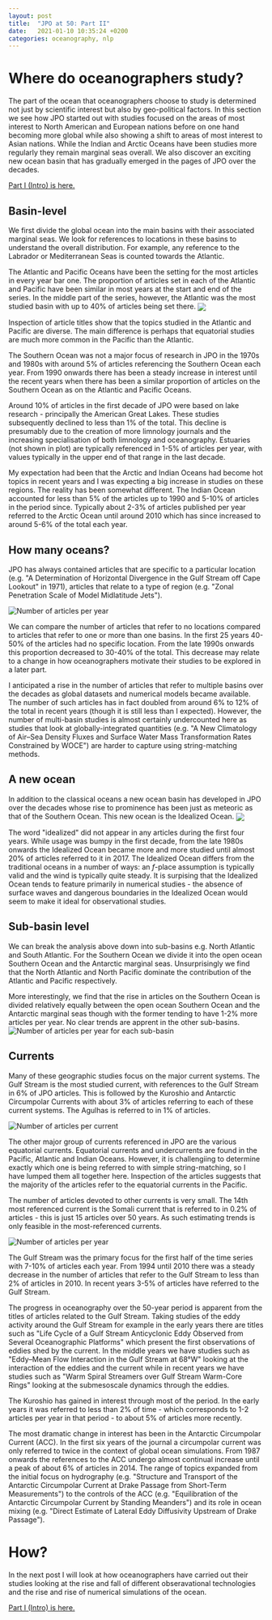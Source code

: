 ```yaml
---
layout: post
title:  "JPO at 50: Part II"
date:   2021-01-10 10:35:24 +0200
categories: oceanography, nlp
---
```


# Where do oceanographers study?

The part of the ocean that oceanographers choose to study is determined not just by scientific interest but also by geo-political
factors. In this section we see how JPO started out with studies focused on the areas of most interest to North American and European nations before on one hand becoming more global while also showing a shift to areas of most interest to Asian nations. While the Indian and Arctic Oceans have been studies more regularly they remain marginal seas overall. We also discover an exciting new ocean basin that has gradually emerged in the pages of JPO over the decades.

[Part I (Intro) is here.](https://braaannigan.github.io/oceanography,/nlp/2021/01/01/jpo-overall.html)

## Basin-level

We first divide the global ocean into the main basins with their associated marginal seas. We look for references to locations in these basins to understand the overall distribution. For example, any reference to the Labrador or Mediterranean Seas is counted towards the Atlantic.

The Atlantic and Pacific Oceans have been the setting for the most articles in every year bar one. The proportion of articles
set in each of the Atlantic and Pacific have been similar in most years at the start and end of the series. In the middle part of the series, however, the Atlantic was the most studied basin with up to 40% of articles being set there.
  <img align="center" src="/img/basins.svg" />

Inspection of article titles show that the topics studied in the Atlantic and Pacific are diverse. The main difference is perhaps that equatorial studies are much more common in the Pacific than the Atlantic.

<!-- ![Number of articles per year for each basin](/img/basins.svg) -->

The Southern Ocean was not a major focus of research in JPO in the 1970s and 1980s with around 5% of articles referencing 
the Southern Ocean each year. From 1990 onwards there has been a steady increase in interest until the recent years
when there has been a similar proportion of articles on the Southern Ocean as on the Atlantic and Pacific Oceans.

Around 10% of articles in the first decade of JPO were based on lake research - principally the American Great Lakes. These studies
subsequently declined to less than 1% of the total. This decline is presumably due to the creation of more limnology journals
and the increasing specialisation of both limnology and oceanography. Estuaries (not shown in plot) are typically referenced in 1-5% of articles per year, with values typically in the upper end of that range in the last decade.

My expectation had been that the Arctic and Indian Oceans had become hot topics in recent years and I was expecting a big increase in studies on these regions. The reality has been somewhat different.
The Indian Ocean accounted for less than 5% of the articles up to 1990 and 5-10% of articles in the period since. Typically about 2-3% of articles published per year referred to the Arctic Ocean until around 2010 which has since increased to around 5-6% of the total each year. 

## How many oceans?
JPO has always contained articles that are specific to a particular location (e.g. "A Determination of Horizontal Divergence in the Gulf Stream off Cape Lookout" in 1971), articles that relate to a type of region (e.g. "Zonal Penetration Scale of Model Midlatitude Jets"). 

![Number of articles per year](/img/nbasins.svg)

We can compare the number of articles that refer to no locations compared to articles that refer to one or more than one
basins. In the first 25 years 40-50% of the articles had no specific location. From the late 1990s onwards this proportion
decreased to 30-40% of the total. This decrease may relate to a change in how oceanographers motivate their studies to be explored
in a later part.

I anticipated a rise in the number of articles that refer to multiple basins over the decades as global datasets and numerical models became available. The number of such articles has in fact doubled from around 6% to 12% of the total in recent years (though it is still less than I expected). However, the number of multi-basin studies is almost certainly undercounted here as studies that look at globally-integrated quantities (e.g. "A New Climatology of Air–Sea Density Fluxes and Surface Water Mass Transformation Rates Constrained by WOCE") are harder to capture using string-matching methods.

## A new ocean
In addition to the classical oceans a new ocean basin has developed in JPO over the decades whose rise to prominence has been just as meteoric as that of the Southern Ocean. This new ocean is the Idealized Ocean.
  <img align="center" src="/img/idealized.svg" />

The word "idealized" did not appear in any articles during the first four years. While usage was bumpy in the first decade, from the late 1980s onwards the Idealized Ocean became more and more studied until almost 20% of articles referred to it in 2017. The Idealized Ocean differs from the traditional oceans in a number of ways: an *f*-place assumption is typically valid and the wind is typically quite steady. It is surpising that the Idealized Ocean tends to feature primarily in numerical studies - the absence of surface waves and dangerous boundaries in the Idealized Ocean would seem to make it ideal for observational studies.


## Sub-basin level

We can break the analysis above down into sub-basins e.g. North Atlantic and South Atlantic. For the Southern Ocean we divide it into the open ocean Southern Ocean and the Antarctic marginal seas. Unsurprisingly we find that the North Atlantic and North Pacific dominate the contribution of the Atlantic and Pacific respectively.

More interestingly, we find that the rise in articles on the Southern Ocean is divided relatively equally between the open ocean
Southern Ocean and the Antarctic marginal seas though with the former tending to have 1-2% more articles per year. No clear trends
are apprent in the other sub-basins.
![Number of articles per year for each sub-basin](/img/subbasin.svg)


## Currents
Many of these geographic studies focus on the major current systems. The Gulf Stream is the most studied current, with references to the Gulf Stream in 6% of JPO articles. This is followed by the Kuroshio and Antarctic Circumpolar Currents with about 3% of articles
referring to each of these current systems. The Agulhas is referred to in 1% of articles.

![Number of articles per current](/img/currentsTotal.svg)


The other major group of currents referenced in JPO are the various equatorial currents. Equatorial currents and undercurrents are found in the Pacific, Atlantic and Indian Oceans. However, it is challengiing to determine exactly which one is being referred to with simple string-matching, so I have lumped them all together here. Inspection of the articles suggests that the majority of the articles refer to the equatorial currents in the Pacific.

The number of articles devoted to other currents is very small. The 14th most referenced current is the Somali 
current that is referred to in 0.2% of articles - this is just 15 articles over 50 years. As such estimating trends is 
only feasible in the most-referenced currents.

![Number of articles per year](/img/currentTrends.svg)

The Gulf Stream was the primary focus for the first half of the time series with 7-10% of articles each year. From 1994 until 2010
there was a steady decrease in the number of articles that refer to the Gulf Stream  to less than 2% of articles in 2010. In recent years 3-5% of articles have referred to the Gulf Stream. 

The progress in oceanography over the 50-year period is apparent from the titles of articles related to the Gulf Stream. Taking studies of the eddy activity around the Gulf Stream for example in the early years there are titles such as "Life Cycle of a Gulf Stream Anticyclonic Eddy Observed from Several Oceanographic Platforms" which present the first observations of eddies shed by the current. In the middle years we have studies such as "Eddy–Mean Flow Interaction in the Gulf Stream at 68°W" looking at the interaction of the eddies and the current while in recent years we have studies such as "Warm Spiral Streamers over Gulf Stream Warm-Core Rings" looking at the submesoscale dynamics through the eddies.

The Kuroshio has gained in interest through most of the period. In the early years it was referred to less than 2% of time - which 
corresponds to 1-2 articles per year in that period - to about 5% of articles more recently. 

The most dramatic change in interest has been in the Antarctic Circumpolar Current (ACC). In the first six years of the journal a circumpolar current was only referred to twice in the context of global ocean simulations. From 1987 onwards the references to the
ACC undergo almost continual increase until a peak of about 6% of articles in 2014.  The range of topics expanded from the initial focus on hydrography (e.g. "Structure and Transport of the Antarctic Circumpolar Current at Drake Passage from Short-Term Measurements") to the controls of the ACC (e.g. "Equilibration of the Antarctic Circumpolar Current by Standing Meanders") and its
role in ocean mixing (e.g. "Direct Estimate of Lateral Eddy Diffusivity Upstream of Drake Passage").

# How?

In the next post I will look at how oceanographers have carried out their studies looking at the rise and fall of different obseravational technologies and the rise and rise of numerical simulations of the ocean.

[Part I (Intro) is here.](https://braaannigan.github.io/oceanography,/nlp/2021/01/01/jpo-overall.html)

